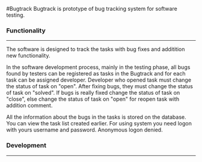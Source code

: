 #Bugtrack
Bugtrack is prototype of bug tracking system for software testing.

### Functionality
-----------
The software is designed to track the tasks with bug fixes and additition new functionality.

In the software development process, mainly in the testing phase, all bugs found by testers can be registered as tasks in the Bugtrack and for each task can be assigned developer. Developer who opened task must change the status of task on "open". After fixing bugs, they must change the status of task on "solved". If bugs is really fixed change the status of task on "close", else change the status of task on "open"  for reopen task with addition comment.

All the information about the bugs in the tasks is stored on the database. You can view the task list created earlier.
For using system you need logon with yours username and password. Anonymous logon denied.

### Development
-----------

